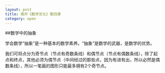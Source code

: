```yaml
---
layout: post
title: 南开《数学文化》第四课
category: open
---
```

##数学中的抽象

学会数学“抽象”是一种基本的数学素养。“抽象”是数学的武器，是数学的优势。

我们可将点分为奇节点（节点有奇数条线）和偶节点（节点有偶数条线），除了起点和终点，其他必须为偶节点（中间经过的那些点，因为有进有出，所以必然是偶数条线），所以一笔画的图形只能最多拥有2个奇节点。
